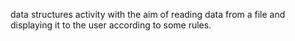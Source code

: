 data structures activity with the aim of reading data from a file and displaying it to the user according to some rules.
